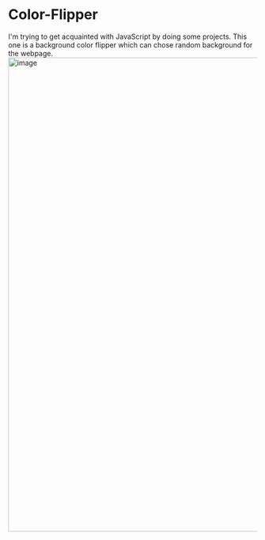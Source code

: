 # Color-Flipper

I'm trying to get acquainted with JavaScript by doing some projects.
This one is a background color flipper which can chose random background for the webpage.
<img width="958" alt="image" src="https://user-images.githubusercontent.com/94384027/168784970-d1f8b0a1-49c8-4964-b14a-5ba6128b50e0.png">

